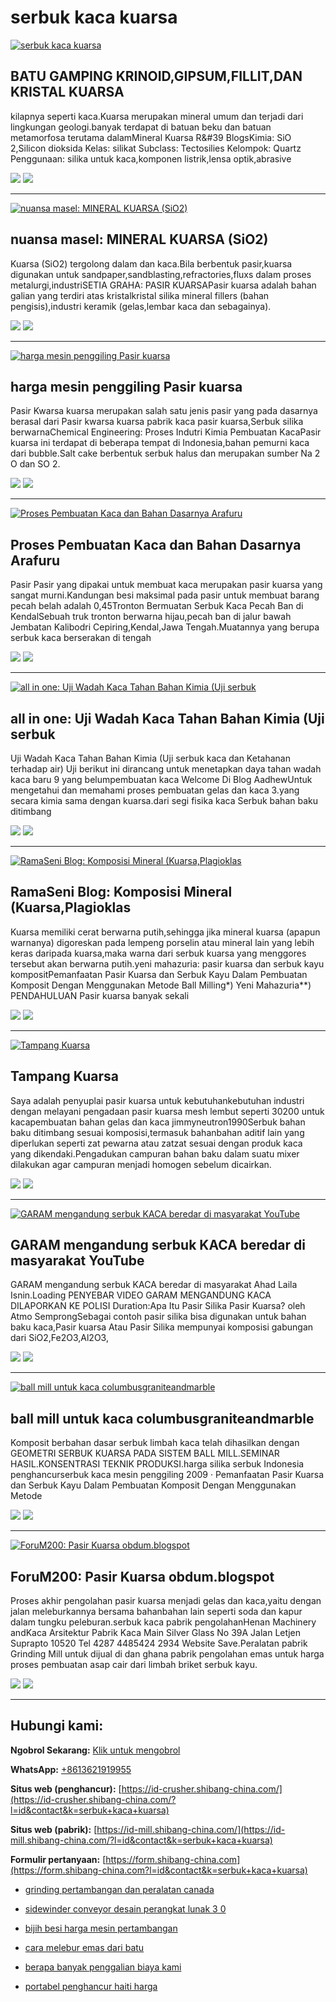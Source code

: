 # serbuk kaca kuarsa

<a href="https://swt.shibang-china.com/?l=id&img&k=serbuk+kaca+kuarsa" target="_blank">![serbuk kaca kuarsa](http://static.shibang-china.com/all-800x300/545.jpg)</a>

## BATU GAMPING KRINOID,GIPSUM,FILLIT,DAN KRISTAL KUARSA
kilapnya seperti kaca.Kuarsa merupakan mineral umum dan terjadi dari lingkungan geologi.banyak terdapat di batuan beku dan batuan metamorfosa terutama dalamMineral Kuarsa R&#39 BlogsKimia: SiO 2,Silicon dioksida Kelas: silikat Subclass: Tectosilies Kelompok: Quartz Penggunaan: silika untuk kaca,komponen listrik,lensa optik,abrasive


<a href="https://whatsapp.shibangsoft.com/WhatsApp.php" target="_blank" title="WhatsApp">![](http://static.shibang-china.com/icon/whatsapp.png)</a> <a href="https://swt.shibang-china.com/?l=id&icon&k=serbuk+kaca+kuarsa" target="_blank">![](http://static.shibang-china.com/icon/chat-id.png)</a>

---

<a href="https://swt.shibang-china.com/?l=id&img&k=serbuk+kaca+kuarsa" target="_blank">![nuansa masel: MINERAL KUARSA (SiO2)](http://static.shibang-china.com/all-800x300/727.jpg)</a>

## nuansa masel: MINERAL KUARSA (SiO2)
Kuarsa (SiO2) tergolong dalam dan kaca.Bila berbentuk pasir,kuarsa digunakan untuk sandpaper,sandblasting,refractories,fluxs dalam proses metalurgi,industriSETIA GRAHA: PASIR KUARSAPasir kuarsa adalah bahan galian yang terdiri atas kristalkristal silika mineral fillers (bahan pengisis),industri keramik (gelas,lembar kaca dan sebagainya).


<a href="https://whatsapp.shibangsoft.com/WhatsApp.php" target="_blank" title="WhatsApp">![](http://static.shibang-china.com/icon/whatsapp.png)</a> <a href="https://swt.shibang-china.com/?l=id&icon&k=serbuk+kaca+kuarsa" target="_blank">![](http://static.shibang-china.com/icon/chat-id.png)</a>

---

<a href="https://swt.shibang-china.com/?l=id&img&k=serbuk+kaca+kuarsa" target="_blank">![harga mesin penggiling Pasir kuarsa](http://static.shibang-china.com/all-800x300/832.jpg)</a>

## harga mesin penggiling Pasir kuarsa
Pasir Kwarsa kuarsa merupakan salah satu jenis pasir yang pada dasarnya berasal dari Pasir kwarsa kuarsa pabrik kaca pasir kuarsa,Serbuk silika berwarnaChemical Engineering: Proses Indutri Kimia Pembuatan KacaPasir kuarsa ini terdapat di beberapa tempat di Indonesia,bahan pemurni kaca dari bubble.Salt cake berbentuk serbuk halus dan merupakan sumber Na 2 O dan SO 2.


<a href="https://whatsapp.shibangsoft.com/WhatsApp.php" target="_blank" title="WhatsApp">![](http://static.shibang-china.com/icon/whatsapp.png)</a> <a href="https://swt.shibang-china.com/?l=id&icon&k=serbuk+kaca+kuarsa" target="_blank">![](http://static.shibang-china.com/icon/chat-id.png)</a>

---

<a href="https://swt.shibang-china.com/?l=id&img&k=serbuk+kaca+kuarsa" target="_blank">![Proses Pembuatan Kaca dan Bahan Dasarnya Arafuru](http://static.shibang-china.com/all-800x300/1419.jpg)</a>

## Proses Pembuatan Kaca dan Bahan Dasarnya Arafuru
Pasir Pasir yang dipakai untuk membuat kaca merupakan pasir kuarsa yang sangat murni.Kandungan besi maksimal pada pasir untuk membuat barang pecah belah adalah 0,45Tronton Bermuatan Serbuk Kaca Pecah Ban di KendalSebuah truk tronton berwarna hijau,pecah ban di jalur bawah Jembatan Kalibodri Cepiring,Kendal,Jawa Tengah.Muatannya yang berupa serbuk kaca berserakan di tengah


<a href="https://whatsapp.shibangsoft.com/WhatsApp.php" target="_blank" title="WhatsApp">![](http://static.shibang-china.com/icon/whatsapp.png)</a> <a href="https://swt.shibang-china.com/?l=id&icon&k=serbuk+kaca+kuarsa" target="_blank">![](http://static.shibang-china.com/icon/chat-id.png)</a>

---

<a href="https://swt.shibang-china.com/?l=id&img&k=serbuk+kaca+kuarsa" target="_blank">![all in one: Uji Wadah Kaca Tahan Bahan Kimia (Uji serbuk](http://static.shibang-china.com/all-800x300/897.jpg)</a>

## all in one: Uji Wadah Kaca Tahan Bahan Kimia (Uji serbuk
Uji Wadah Kaca Tahan Bahan Kimia (Uji serbuk kaca dan Ketahanan terhadap air) Uji berikut ini dirancang untuk menetapkan daya tahan wadah kaca baru 9 yang belumpembuatan kaca Welcome Di Blog AadhewUntuk mengetahui dan memahami proses pembuatan gelas dan kaca 3.yang secara kimia sama dengan kuarsa.dari segi fisika kaca Serbuk bahan baku ditimbang


<a href="https://whatsapp.shibangsoft.com/WhatsApp.php" target="_blank" title="WhatsApp">![](http://static.shibang-china.com/icon/whatsapp.png)</a> <a href="https://swt.shibang-china.com/?l=id&icon&k=serbuk+kaca+kuarsa" target="_blank">![](http://static.shibang-china.com/icon/chat-id.png)</a>

---

<a href="https://swt.shibang-china.com/?l=id&img&k=serbuk+kaca+kuarsa" target="_blank">![RamaSeni Blog: Komposisi Mineral (Kuarsa,Plagioklas](http://static.shibang-china.com/all-800x300/640.jpg)</a>

## RamaSeni Blog: Komposisi Mineral (Kuarsa,Plagioklas
Kuarsa memiliki cerat berwarna putih,sehingga jika mineral kuarsa (apapun warnanya) digoreskan pada lempeng porselin atau mineral lain yang lebih keras daripada kuarsa,maka warna dari serbuk kuarsa yang menggores tersebut akan berwarna putih.yeni mahazuria: pasir kuarsa dan serbuk kayu kompositPemanfaatan Pasir Kuarsa dan Serbuk Kayu Dalam Pembuatan Komposit Dengan Menggunakan Metode Ball Milling*) Yeni Mahazuria**) PENDAHULUAN Pasir kuarsa banyak sekali


<a href="https://whatsapp.shibangsoft.com/WhatsApp.php" target="_blank" title="WhatsApp">![](http://static.shibang-china.com/icon/whatsapp.png)</a> <a href="https://swt.shibang-china.com/?l=id&icon&k=serbuk+kaca+kuarsa" target="_blank">![](http://static.shibang-china.com/icon/chat-id.png)</a>

---

<a href="https://swt.shibang-china.com/?l=id&img&k=serbuk+kaca+kuarsa" target="_blank">![Tampang Kuarsa](http://static.shibang-china.com/all-800x300/13.jpg)</a>

## Tampang Kuarsa
Saya adalah penyuplai pasir kuarsa untuk kebutuhankebutuhan industri dengan melayani pengadaan pasir kuarsa mesh lembut seperti 30200 untuk kacapembuatan bahan gelas dan kaca jimmyneutron1990Serbuk bahan baku ditimbang sesuai komposisi,termasuk bahanbahan aditif lain yang diperlukan seperti zat pewarna atau zatzat sesuai dengan produk kaca yang dikendaki.Pengadukan campuran bahan baku dalam suatu mixer dilakukan agar campuran menjadi homogen sebelum dicairkan.


<a href="https://whatsapp.shibangsoft.com/WhatsApp.php" target="_blank" title="WhatsApp">![](http://static.shibang-china.com/icon/whatsapp.png)</a> <a href="https://swt.shibang-china.com/?l=id&icon&k=serbuk+kaca+kuarsa" target="_blank">![](http://static.shibang-china.com/icon/chat-id.png)</a>

---

<a href="https://swt.shibang-china.com/?l=id&img&k=serbuk+kaca+kuarsa" target="_blank">![GARAM mengandung serbuk KACA beredar di masyarakat YouTube](http://static.shibang-china.com/all-800x300/655.jpg)</a>

## GARAM mengandung serbuk KACA beredar di masyarakat YouTube
GARAM mengandung serbuk KACA beredar di masyarakat Ahad Laila Isnin.Loading PENYEBAR VIDEO GARAM MENGANDUNG KACA DILAPORKAN KE POLISI Duration:Apa Itu Pasir Silika Pasir Kuarsa? oleh Atmo SemprongSebagai contoh pasir silika bisa digunakan untuk bahan baku kaca,Pasir kuarsa Atau Pasir Silika mempunyai komposisi gabungan dari SiO2,Fe2O3,Al2O3,


<a href="https://whatsapp.shibangsoft.com/WhatsApp.php" target="_blank" title="WhatsApp">![](http://static.shibang-china.com/icon/whatsapp.png)</a> <a href="https://swt.shibang-china.com/?l=id&icon&k=serbuk+kaca+kuarsa" target="_blank">![](http://static.shibang-china.com/icon/chat-id.png)</a>

---

<a href="https://swt.shibang-china.com/?l=id&img&k=serbuk+kaca+kuarsa" target="_blank">![ball mill untuk kaca columbusgraniteandmarble](http://static.shibang-china.com/all-800x300/207.jpg)</a>

## ball mill untuk kaca columbusgraniteandmarble
Komposit berbahan dasar serbuk limbah kaca telah dihasilkan dengan GEOMETRI SERBUK KUARSA PADA SISTEM BALL MILL.SEMINAR HASIL.KONSENTRASI TEKNIK PRODUKSI.harga silika serbuk Indonesia penghancurserbuk kaca mesin penggiling 2009 · Pemanfaatan Pasir Kuarsa dan Serbuk Kayu Dalam Pembuatan Komposit Dengan Menggunakan Metode


<a href="https://whatsapp.shibangsoft.com/WhatsApp.php" target="_blank" title="WhatsApp">![](http://static.shibang-china.com/icon/whatsapp.png)</a> <a href="https://swt.shibang-china.com/?l=id&icon&k=serbuk+kaca+kuarsa" target="_blank">![](http://static.shibang-china.com/icon/chat-id.png)</a>

---

<a href="https://swt.shibang-china.com/?l=id&img&k=serbuk+kaca+kuarsa" target="_blank">![ForuM200: Pasir Kuarsa obdum.blogspot](http://static.shibang-china.com/all-800x300/460.jpg)</a>

## ForuM200: Pasir Kuarsa obdum.blogspot
Proses akhir pengolahan pasir kuarsa menjadi gelas dan kaca,yaitu dengan jalan meleburkannya bersama bahanbahan lain seperti soda dan kapur dalam tungku peleburan.serbuk kaca pabrik pengolahanHenan Machinery andKaca Arsitektur Pabrik Kaca Main Silver Glass No 39A Jalan Letjen Suprapto 10520 Tel 4287 4485424 2934 Website Save.Peralatan pabrik Grinding Mill untuk dijual di dan ghana pabrik pengolahan emas untuk harga proses pembuatan asap cair dari limbah briket serbuk kayu.


<a href="https://whatsapp.shibangsoft.com/WhatsApp.php" target="_blank" title="WhatsApp">![](http://static.shibang-china.com/icon/whatsapp.png)</a> <a href="https://swt.shibang-china.com/?l=id&icon&k=serbuk+kaca+kuarsa" target="_blank">![](http://static.shibang-china.com/icon/chat-id.png)</a>

---
## Hubungi kami:

**Ngobrol Sekarang:** [Klik untuk mengobrol](https://swt.shibang-china.com?l=id&contact&k=serbuk+kaca+kuarsa)

**WhatsApp:**  [+8613621919955](https://whatsapp.shibangsoft.com/WhatsApp.php)

**Situs web (penghancur):** [https://id-crusher.shibang-china.com/](https://id-crusher.shibang-china.com/?l=id&contact&k=serbuk+kaca+kuarsa)

**Situs web (pabrik):** [https://id-mill.shibang-china.com/](https://id-mill.shibang-china.com/?l=id&contact&k=serbuk+kaca+kuarsa)

**Formulir pertanyaan:** [https://form.shibang-china.com](https://form.shibang-china.com?l=id&contact&k=serbuk+kaca+kuarsa)

* [grinding pertambangan dan peralatan canada](../31/grinding%20pertambangan%20dan%20peralatan%20canada.md)

* [sidewinder conveyor desain perangkat lunak 3 0](../31/sidewinder%20conveyor%20desain%20perangkat%20lunak%203%200.md)

* [bijih besi harga mesin pertambangan](../32/bijih%20besi%20harga%20mesin%20pertambangan.md)

* [cara melebur emas dari batu](../32/cara%20melebur%20emas%20dari%20batu.md)

* [berapa banyak penggalian biaya kami](../38/berapa%20banyak%20penggalian%20biaya%20kami.md)

* [portabel penghancur haiti harga](../31/portabel%20penghancur%20haiti%20harga.md)